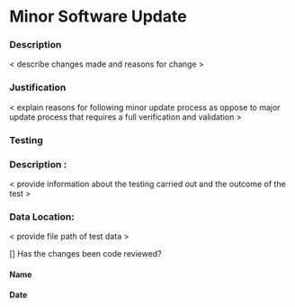 # Minor Software Update 

### Description 

< describe changes made and reasons for change > 


### Justification 

< explain reasons for following minor update process as oppose to major update process
  that requires a full verification and validation >
  
### Testing

### Description :

< provide information about the testing carried out and the outcome of the test >

### Data Location:

< provide file path of test data >

[] Has the changes been code reviewed? 



#### Name 

#### Date
